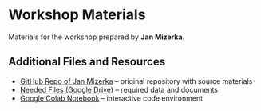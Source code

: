 # Workshop Materials

Materials for the workshop prepared by **Jan Mizerka**.

## Additional Files and Resources

- [GitHub Repo of Jan Mizerka](https://github.com/SICSS-AMULaw/rag_workshop) – original repository with source materials  
- [Needed Files (Google Drive)](https://drive.google.com/drive/folders/1zc-eWI75mCHcEABmZ3TZEz1kt7z4AmKL?usp=share_link) – required data and documents  
- [Google Colab Notebook](https://drive.google.com/file/d/1rVyuMRJZEiRcHFQSHQvS-VK8eZ4-d3FK/view?usp=sharing) – interactive code environment
